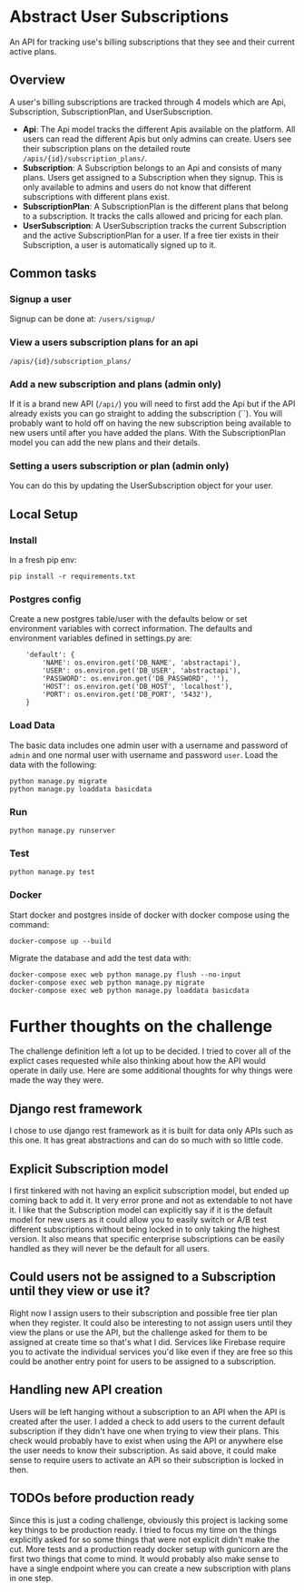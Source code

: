 # Abstract User Subscriptions

An API for tracking use's billing subscriptions that they see and their current active plans.

## Overview

A user's billing subscriptions are tracked through 4 models which are Api, Subscription, SubscriptionPlan, and UserSubscription.
- **Api**: The Api model tracks the different Apis available on the platform. All users can read the different Apis but only admins can create. Users see their subscription plans on the detailed route `/apis/{id}/subscription_plans/`.
- **Subscription**: A Subscription belongs to an Api and consists of many plans. Users get assigned to a Subscription when they signup. This is only available to admins and users do not know that different subscriptions with different plans exist.
- **SubscriptionPlan**: A SubscriptionPlan is the different plans that belong to a subscription. It tracks the calls allowed and pricing for each plan.
- **UserSubscription**: A UserSubscription tracks the current Subscription and the active SubscriptionPlan for a user. If a free tier exists in their Subscription, a user is automatically signed up to it.

## Common tasks

### Signup a user

Signup can be done at: `/users/signup/`

### View a users subscription plans for an api

`/apis/{id}/subscription_plans/`

### Add a new subscription and plans (admin only)

If it is a brand new API (`/api/`) you will need to first add the Api but if the API already exists you can go straight to adding the subscription (``). You will probably want to hold off on having the new subscription being available to new users until after you have added the plans. With the SubscriptionPlan model you can add the new plans and their details.

### Setting a users subscription or plan (admin only)

You can do this by updating the UserSubscription object for your user.

## Local Setup

### Install

In a fresh pip env:

```pip install -r requirements.txt```

### Postgres config

Create a new postgres table/user with the defaults below or set environment variables with correct information. The defaults and environment variables defined in settings.py are:
```
    'default': {
        'NAME': os.environ.get('DB_NAME', 'abstractapi'),
        'USER': os.environ.get('DB_USER', 'abstractapi'),
        'PASSWORD': os.environ.get('DB_PASSWORD', ''),
        'HOST': os.environ.get('DB_HOST', 'localhost'),
        'PORT': os.environ.get('DB_PORT', '5432'),
    }
```

### Load Data

The basic data includes one admin user with a username and password of `admin` and one normal user with username and password `user`. Load the data with the following:
```
python manage.py migrate
python manage.py loaddata basicdata
```

### Run

```
python manage.py runserver
```

### Test

```
python manage.py test
```

### Docker

Start docker and postgres inside of docker with docker compose using the command:
```
docker-compose up --build
```

Migrate the database and add the test data with:
```
docker-compose exec web python manage.py flush --no-input
docker-compose exec web python manage.py migrate
docker-compose exec web python manage.py loaddata basicdata
```

# Further thoughts on the challenge

The challenge definition left a lot up to be decided. I tried to cover all of the explict cases requested while also thinking about how the API would operate in daily use. Here are some additional thoughts for why things were made the way they were.

## Django rest framework

I chose to use django rest framework as it is built for data only APIs such as this one. It has great abstractions and can do so much with so little code.

## Explicit Subscription model

I first tinkered with not having an explicit subscription model, but ended up coming back to add it. It very error prone and not as extendable to not have it. I like that the Subscription model can explicitly say if it is the default model for new users as it could allow you to easily switch or A/B test different subscriptions without being locked in to only taking the highest version. It also means that specific enterprise subscriptions can be easily handled as they will never be the default for all users.

## Could users not be assigned to a Subscription until they view or use it?

Right now I assign users to their subscription and possible free tier plan when they register. It could also be interesting to not assign users until they view the plans or use the API, but the challenge asked for them to be assigned at create time so that's what I did. Services like Firebase require you to activate the individual services you'd like even if they are free so this could be another entry point for users to be assigned to a subscription.

## Handling new API creation

Users will be left hanging without a subscription to an API when the API is created after the user. I added a check to add users to the current default subscription if they didn't have one when trying to view their plans. This check would probably have to exist when using the API or anywhere else the user needs to know their subscription. As said above, it could make sense to require users to activate an API so their subscription is locked in then.

## TODOs before production ready

Since this is just a coding challenge, obviously this project is lacking some key things to be production ready. I tried to focus my time on the things explicitly asked for so some things that were not explicit didn't make the cut. More tests and a production ready docker setup with gunicorn are the first two things that come to mind. It would probably also make sense to have a single endpoint where you can create a new subscription with plans in one step.